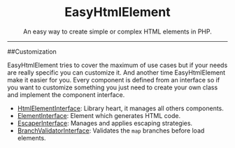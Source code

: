 <h1 align="center">EasyHtmlElement</h1>

<p align="center">An easy way to create simple or complex HTML elements in PHP.</p>

---

##Customization

EasyHtmlElement tries to cover the maximum of use cases but if your needs are really specific you can customize it. And another time EasyHtmlElement make it easier for you. Every component is defined from an interface so if you want to customize something you just need to create your own class and implement the component interface.

* [HtmlElementInterface][1]: Library heart, it manages all others components.
* [ElementInterface][2]: Element which generates HTML code.
* [EscaperInterface][3]: Manages and applies escaping strategies.
* [BranchValidatorInterface][4]: Validates the `map` branches before load elements.

[1]: ../src/NatePage/EasyHtmlElement/HtmlElementInterface.php
[2]: ../src/NatePage/EasyHtmlElement/ElementInterface.php
[3]: ../src/NatePage/EasyHtmlElement/EscaperInterface.php
[4]: ../src/NatePage/EasyHtmlElement/BranchValidatorInterface.php

